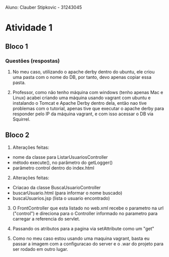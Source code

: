Aluno: Clauber Stipkovic - 31243045

# Atividade 1

## Bloco 1

### Questões (respostas)

1. No meu caso, utilizando o apache derby dentro do ubuntu, ele criou uma pasta com o nome do DB, por tanto, devo apenas copiar essa pasta.

2. Professor, como não tenho máquina com windows (tenho apenas Mac e Linux) acabei criando uma máquina usando vagrant com ubuntu e instalando o Tomcat e Apache Derby dentro dela, então nao tive problemas com o tutorial, apenas tive que executar o apache derby para responder pelo IP da máquina vagrant, e com isso acessar o DB via Squirrel.

## Bloco 2

1. Alterações feitas:
  - nome da classe para ListarUsuariosController
  - método execute(), no parâmetro do getLogger()
  - parâmetro control dentro do index.html

2. Alterações feitas:
 - Criacao da classe BuscaUsuarioController
 - buscarUsuario.html (para informar o nome buscado)
 - buscaUsuarios.jsp (lista o usuario encontrado)

3. O FrontController que esta listado no web.xml recebe o parametro na url ("control") e direciona para o Controller informado no parametro para carregar a referencia do servlet.

4. Passando os atributos para a pagina via setAttribute como um "get"

5. Como no meu caso estou usando uma maquina vagrant, basta eu passar a imagem com a configuracao do server e o .war do projeto para ser rodado em outro lugar.
